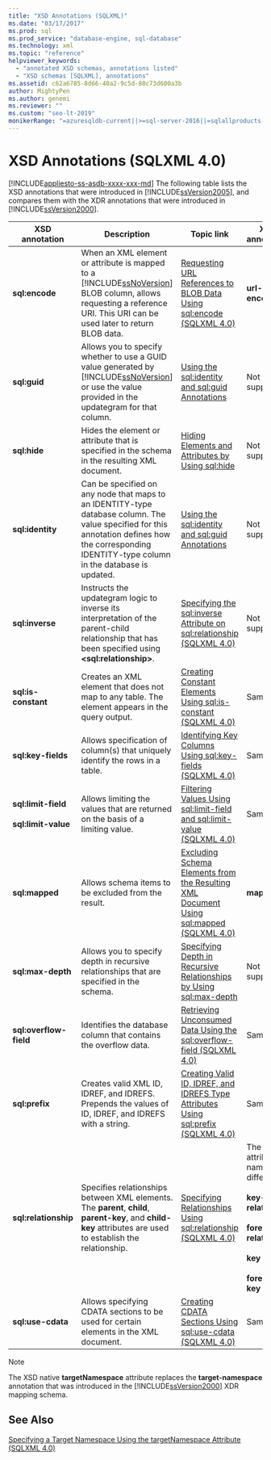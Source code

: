 ```yaml
---
title: "XSD Annotations (SQLXML)"
ms.date: "03/17/2017"
ms.prod: sql
ms.prod_service: "database-engine, sql-database"
ms.technology: xml
ms.topic: "reference"
helpviewer_keywords: 
  - "annotated XSD schemas, annotations listed"
  - "XSD schemas [SQLXML], annotations"
ms.assetid: c62a6785-8d66-40a2-9c5d-80c73d600a3b
author: MightyPen
ms.author: genemi
ms.reviewer: ""
ms.custom: "seo-lt-2019"
monikerRange: "=azuresqldb-current||>=sql-server-2016||=sqlallproducts-allversions||>=sql-server-linux-2017||=azuresqldb-mi-current"
---
```

# XSD Annotations (SQLXML 4.0)
[!INCLUDE[appliesto-ss-asdb-xxxx-xxx-md](../../includes/appliesto-ss-asdb-xxxx-xxx-md.md)]
  The following table lists the XSD annotations that were introduced in [!INCLUDE[ssVersion2005](../../includes/ssversion2005-md.md)], and compares them with the XDR annotations that were introduced in [!INCLUDE[ssVersion2000](../../includes/ssversion2000-md.md)].  
  
|XSD annotation|Description|Topic link|XDR annotation|  
|--------------------|-----------------|----------------|--------------------|  
|**sql:encode**|When an XML element or attribute is mapped to a [!INCLUDE[ssNoVersion](../../includes/ssnoversion-md.md)] BLOB column, allows requesting a reference URI. This URI can be used later to return BLOB data.|[Requesting URL References to BLOB Data Using sql:encode &#40;SQLXML 4.0&#41;](../../relational-databases/sqlxml-annotated-xsd-schemas-using/requesting-url-references-to-blob-data-using-sql-encode-sqlxml-4-0.md)|**url-encode**|  
|**sql:guid**|Allows you to specify whether to use a GUID value generated by [!INCLUDE[ssNoVersion](../../includes/ssnoversion-md.md)] or use the value provided in the updategram for that column.|[Using the sql:identity and sql:guid Annotations](../../relational-databases/sqlxml-annotated-xsd-schemas-using/using-the-sql-identity-and-sql-guid-annotations.md)|Not supported|  
|**sql:hide**|Hides the element or attribute that is specified in the schema in the resulting XML document.|[Hiding Elements and Attributes by Using sql:hide](../../relational-databases/sqlxml-annotated-xsd-schemas-using/hiding-elements-and-attributes-by-using-sql-hide.md)|Not supported|  
|**sql:identity**|Can be specified on any node that maps to an IDENTITY-type database column. The value specified for this annotation defines how the corresponding IDENTITY-type column in the database is updated.|[Using the sql:identity and sql:guid Annotations](../../relational-databases/sqlxml-annotated-xsd-schemas-using/using-the-sql-identity-and-sql-guid-annotations.md)|Not supported|  
|**sql:inverse**|Instructs the updategram logic to inverse its interpretation of the parent-child relationship that has been specified using **\<sql:relationship>**.|[Specifying the sql:inverse Attribute on sql:relationship &#40;SQLXML 4.0&#41;](../../relational-databases/sqlxml-annotated-xsd-schemas-using/specifying-the-sql-inverse-attribute-on-sql-relationship-sqlxml-4-0.md)|Not supported|  
|**sql:is-constant**|Creates an XML element that does not map to any table. The element appears in the query output.|[Creating Constant Elements Using sql:is-constant &#40;SQLXML 4.0&#41;](../../relational-databases/sqlxml-annotated-xsd-schemas-using/creating-constant-elements-using-sql-is-constant-sqlxml-4-0.md)|Same|  
|**sql:key-fields**|Allows specification of column(s) that uniquely identify the rows in a table.|[Identifying Key Columns Using sql:key-fields &#40;SQLXML 4.0&#41;](../../relational-databases/sqlxml-annotated-xsd-schemas-using/identifying-key-columns-using-sql-key-fields-sqlxml-4-0.md)|Same|  
|**sql:limit-field**<br /><br /> **sql:limit-value**|Allows limiting the values that are returned on the basis of a limiting value.|[Filtering Values Using sql:limit-field and sql:limit-value &#40;SQLXML 4.0&#41;](../../relational-databases/sqlxml-annotated-xsd-schemas-using/filtering-values-using-sql-limit-field-and-sql-limit-value-sqlxml-4-0.md)|Same|  
|**sql:mapped**|Allows schema items to be excluded from the result.|[Excluding Schema Elements from the Resulting XML Document Using sql:mapped &#40;SQLXML 4.0&#41;](../../relational-databases/sqlxml-annotated-xsd-schemas-using/excluding-schema-elements-from-the-xml-document-using-sql-mapped.md)|**map-field**|  
|**sql:max-depth**|Allows you to specify depth in recursive relationships that are specified in the schema.|[Specifying Depth in Recursive Relationships by Using sql:max-depth](../../relational-databases/sqlxml-annotated-xsd-schemas-using/specifying-depth-in-recursive-relationships-by-using-sql-max-depth.md)|Not supported|  
|**sql:overflow-field**|Identifies the database column that contains the overflow data.|[Retrieving Unconsumed Data Using the sql:overflow-field &#40;SQLXML 4.0&#41;](../../relational-databases/sqlxml-annotated-xsd-schemas-using/retrieving-unconsumed-data-using-the-sql-overflow-field-sqlxml-4-0.md)|Same|  
|**sql:prefix**|Creates valid XML ID, IDREF, and IDREFS. Prepends the values of ID, IDREF, and IDREFS with a string.|[Creating Valid ID, IDREF, and IDREFS Type Attributes Using sql:prefix &#40;SQLXML 4.0&#41;](../../relational-databases/sqlxml-annotated-xsd-schemas-using/creating-valid-id-idref-and-idrefs-type-attributes-using-sql-prefix-sqlxml-4-0.md)|Same|  
|**sql:relationship**|Specifies relationships between XML elements. The **parent**, **child**, **parent-key**, and **child-key** attributes are used to establish the relationship.|[Specifying Relationships Using sql:relationship &#40;SQLXML 4.0&#41;](../../relational-databases/sqlxml-annotated-xsd-schemas-using/specifying-relationships-using-sql-relationship-sqlxml-4-0.md)|The attribute names are different:<br /><br /> **key-relation**<br /><br /> **foreign-relation**<br /><br /> **key**<br /><br /> **foreign-key**|  
|**sql:use-cdata**|Allows specifying CDATA sections to be used for certain elements in the XML document.|[Creating CDATA Sections Using sql:use-cdata &#40;SQLXML 4.0&#41;](../../relational-databases/sqlxml-annotated-xsd-schemas-using/creating-cdata-sections-using-sql-use-cdata-sqlxml-4-0.md)|Same|  
  
> [!NOTE]  
>  The XSD native **targetNamespace** attribute replaces the **target-namespace** annotation that was introduced in the [!INCLUDE[ssVersion2000](../../includes/ssversion2000-md.md)] XDR mapping schema.  
  
## See Also  
 [Specifying a Target Namespace Using the targetNamespace Attribute &#40;SQLXML 4.0&#41;](../../relational-databases/sqlxml-annotated-xsd-schemas-using/specifying-a-target-namespace-using-the-targetnamespace-attribute-sqlxml-4-0.md)  
  
  
